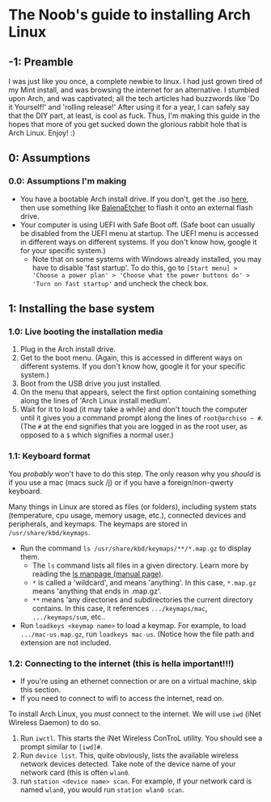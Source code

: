 # The Noob's guide to installing Arch Linux

## -1: Preamble

I was just like you once, a complete newbie to linux. I had just grown tired of my Mint install, and was browsing the internet for an alternative. I stumbled upon Arch, and was captivated; all the tech articles had buzzwords like 'Do it Yourself!' and 'rolling release!' After using it for a year, I can safely say that the DIY part, at least, is cool as fuck. Thus, I'm making this guide in the hopes that more of you get sucked down the glorious rabbit hole that is Arch Linux. Enjoy! :)

## 0: Assumptions

### 0.0: Assumptions I'm making

- You have a bootable Arch install drive. If you don't, get the .iso [here](https://archlinux.org/download/), then use something like [BalenaEtcher](https://www.balena.io/etcher) to flash it onto an external flash drive.
- Your computer is using UEFI with Safe Boot off. (Safe boot can usually be disabled from the UEFI menu at startup. The UEFI menu is accessed in different ways on different systems. If you don't know how, google it for your specific system.)
	- Note that on some systems with Windows already installed, you may have to disable 'fast startup'. To do this, go to `[Start menu] > 'Choose a power plan' > 'Choose what the power buttons do' > 'Turn on fast startup'` and uncheck the check box.

## 1: Installing the base system

### 1.0: Live booting the installation media

1. Plug in the Arch install drive.
2. Get to the boot menu. (Again, this is accessed in different ways on different systems. If you don't know how, google it for your specific system.)
3. Boot from the USB drive you just installed.
4. On the menu that appears, select the first option containing something along the lines of 'Arch Linux install medium'.
5. Wait for it to load (it may take a while) and don't touch the computer until it gives you a command prompt along the lines of `root@archiso ~ #`. (The `#` at the end signifies that you are logged in as the root user, as opposed to a `$` which signifies a normal user.) 

### 1.1: Keyboard format

You *probably* won't have to do this step. The only reason why you *should* is if you use a mac (macs suck /j) or if you have a foreign/non-qwerty keyboard.

Many things in Linux are stored as files (or folders), including system stats (temperature, cpu usage, memory usage, etc.), connected devices and peripherals, and keymaps. The keymaps are stored in `/usr/share/kbd/keymaps`. 
- Run the command `ls /usr/share/kbd/keymaps/**/*.map.gz` to display them.
	- The `ls` command lists all files in a given directory. Learn more by reading the [ls manpage (manual page)](https://man7.org/linux/man-pages/man1/ls.1.html).
	- `*` is called a 'wildcard', and means 'anything'. In this case, `*.map.gz` means 'anything that ends in .map.gz'.
	- `**` means 'any directories and subdirectories the current directory contains. In this case, it references `.../keymaps/mac`, `.../keymaps/sum`, etc..
- Run `loadkeys <keymap name>` to load a keymap. For example, to load `.../mac-us.map.gz`, run `loadkeys mac-us`. (Notice how the file path and extension are not included.

### 1.2: Connecting to the internet (this is hella important!!!)

- If you're using an ethernet connection or are on a virtual machine, skip this section.
- If you need to connect to wifi to access the internet, read on.

To install Arch Linux, you *must* connect to the internet. We will use `iwd` (iNet Wireless Daemon) to do so.
1. Run `iwctl`. This starts the iNet Wireless ConTroL utility. You should see a prompt similar to `[iwd]#`.
2. Run `device list`. This, quite obviously, lists the available wireless network devices detected. Take note of the device name of your network card (this is often `wlan0`.
3. run `station <device name> scan`. For example, if your network card is named `wlan0`, you would run `station wlan0 scan`. 
